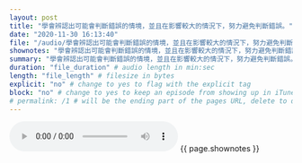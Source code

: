 ```yaml
---
layout: post
title: "學會辨認出可能會判斷錯誤的情境，並且在影響較大的情況下，努力避免判斷錯誤。" # quotes allow forbidden characters like the colon
date: "2020-11-30 16:13:40"
file: "/audio/學會辨認出可能會判斷錯誤的情境，並且在影響較大的情況下，努力避免判斷錯誤。.mp3"
shownotes: "學會辨認出可能會判斷錯誤的情境，並且在影響較大的情況下，努力避免判斷錯誤。"
summary: "學會辨認出可能會判斷錯誤的情境，並且在影響較大的情況下，努力避免判斷錯誤。"
duration: "file_duration" # audio length in min:sec
length: "file_length" # filesize in bytes
explicit: "no" # change to yes to flag with the explicit tag
block: "no" # change to yes to keep an episode from showing up in iTunes
# permalink: /1 # will be the ending part of the pages URL, delete to default to the title
---
```


<audio controls>
<source src="{{site.url}}{{site.baseurl}}{{ page.file }}" type="audio/x-mp3">
Your browser does not support the audio element.
</audio>
{{ page.shownotes }}
